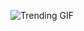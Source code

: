 
<!-- GIF_SECTION -->
![Trending GIF](https://media1.giphy.com/media/v1.Y2lkPThiYjIxNzcyMHgyamwzN3BsaWJvODNyeHlxa2hzdWFxcXpreWpucTZoNzRoNnYxciZlcD12MV9naWZzX3NlYXJjaCZjdD1n/6Wnvo39hEt48TNQmWf/giphy.gif)
<!-- END_GIF_SECTION -->
